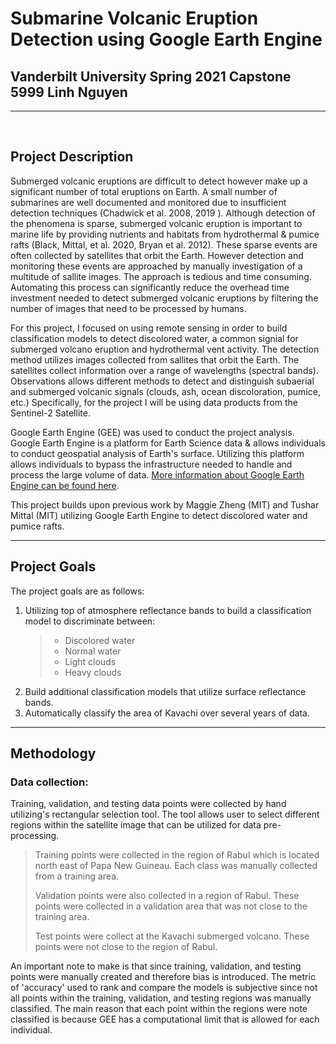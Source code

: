 # Submarine Volcanic Eruption Detection using Google Earth Engine
## Vanderbilt University Spring 2021 Capstone 5999 Linh Nguyen

<hr>

<br>

## Project Description
Submerged volcanic eruptions are difficult to detect however make up a significant number of total eruptions on Earth. A small number of submarines are well documented and monitored due to insufficient detection techniques (Chadwick et al. 2008, 2019
). Although detection of the phenomena is sparse, submerged volcanic eruption is important to marine life by providing nutrients and habitats from hydrothermal & pumice rafts (Black, Mittal, et al. 2020, Bryan et al. 2012). These sparse events are often collected by satellites that orbit the Earth. However detection and monitoring these events are approached by manually investigation of a multitude of sallite images. The approach is tedious and time consuming. Automating this process can significantly reduce the overhead time investment needed to detect submerged volcanic eruptions by filtering the number of images that need to be processed by humans. 

For this project, I focused on using remote sensing in order to build classification models to detect discolored water, a common signial for submerged volcano eruption and hydrothermal vent activity. The detection method utilizes images collected from sallites that orbit the Earth. The satellites collect information over a range of wavelengths (spectral bands). Observations allows different methods to detect and distinguish subaerial and submerged volcanic signals (clouds, ash, ocean discoloration, pumice, etc.) Specifically, for the project I will be using data products from the Sentinel-2 Satellite. 

Google Earth Engine (GEE) was used to conduct the project analysis. Google Earth Engine is a platform for Earth Science data & allows individuals to conduct geospatial analysis of Earth's surface. Utilizing this platform allows individuals to bypass the  infrastructure needed to handle and process the large volume of data. [More information about Google Earth Engine can be found here](https://earthengine.google.com/). 


This project builds upon previous work by Maggie Zheng (MIT) and Tushar Mittal (MIT) utilizing Google Earth Engine to detect discolored water and pumice rafts. 

<hr>

<!-- 
> ## Remote sensing
> 
> ["Remote sensing is acquiring information from a distance via the use of remote sensing satellites and aircrafts"][1]


[1]: [https://earthdata.nasa.gov/learn/backgrounders/remote-sensing][1]
-->


## Project Goals
The project goals are as follows:

1. Utilizing top of atmosphere reflectance bands to build a classification model to discriminate between:
   > - Discolored water
   > - Normal water
   > - Light clouds
   > - Heavy clouds
2. Build additional classification models that utilize surface reflectance bands.
3. Automatically classify the area of Kavachi over several years of data.

<hr>

## Methodology

### Data collection:
Training, validation, and testing data points were collected by hand utilizing's rectangular selection tool. The tool allows user to select different regions within the satellite image that can be utilized for data pre-processing. 
> Training points were collected in the region of Rabul which is located north east of Papa New Guineau. Each class was manually collected from a training area.
> 
> Validation points were also collected in a region of Rabul. These points were collected in a validation area that was not close to the training area.
>
> Test points were collect at the Kavachi submerged volcano. These points were not close to the region of Rabul.

An important note to make is that since training, validation, and testing points were manually created and therefore bias is introduced. The metric of 'accuracy' used to rank and compare the models is subjective since not all points within the training, validation, and testing regions was manually classified. The main reason that each point within the regions were note classified is because GEE has a computational limit that is allowed for each individual. 

